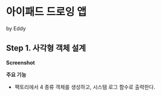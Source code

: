 #  아이패드 드로잉 앱
by Eddy

## Step 1. 사각형 객체 설계

**Screenshot**

**주요 기능**
- 팩토리에서 4 종류 객체를 생성하고, 시스템 로그 함수로 출력한다.
